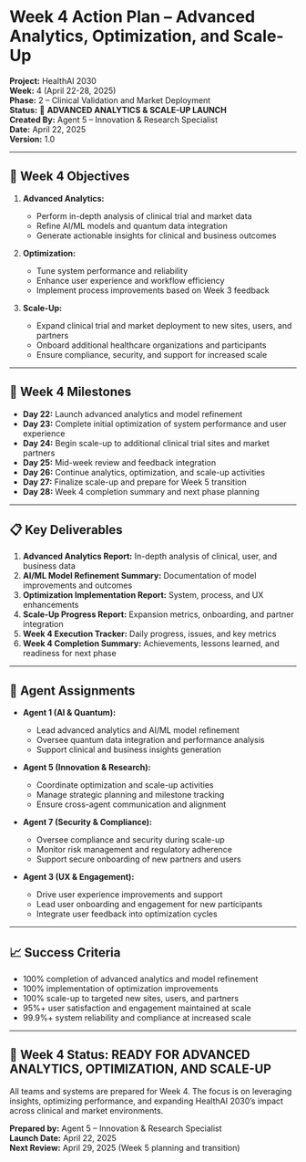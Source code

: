 # Week 4 Action Plan – Advanced Analytics, Optimization, and Scale-Up

**Project:** HealthAI 2030  
**Week:** 4 (April 22-28, 2025)  
**Phase:** 2 – Clinical Validation and Market Deployment  
**Status:** 🚀 **ADVANCED ANALYTICS & SCALE-UP LAUNCH**  
**Created By:** Agent 5 – Innovation & Research Specialist  
**Date:** April 22, 2025  
**Version:** 1.0  

---

## 🎯 Week 4 Objectives

1. **Advanced Analytics:**
   - Perform in-depth analysis of clinical trial and market data
   - Refine AI/ML models and quantum data integration
   - Generate actionable insights for clinical and business outcomes

2. **Optimization:**
   - Tune system performance and reliability
   - Enhance user experience and workflow efficiency
   - Implement process improvements based on Week 3 feedback

3. **Scale-Up:**
   - Expand clinical trial and market deployment to new sites, users, and partners
   - Onboard additional healthcare organizations and participants
   - Ensure compliance, security, and support for increased scale

---

## 📅 Week 4 Milestones

- **Day 22:** Launch advanced analytics and model refinement
- **Day 23:** Complete initial optimization of system performance and user experience
- **Day 24:** Begin scale-up to additional clinical trial sites and market partners
- **Day 25:** Mid-week review and feedback integration
- **Day 26:** Continue analytics, optimization, and scale-up activities
- **Day 27:** Finalize scale-up and prepare for Week 5 transition
- **Day 28:** Week 4 completion summary and next phase planning

---

## 📋 Key Deliverables

1. **Advanced Analytics Report:** In-depth analysis of clinical, user, and business data
2. **AI/ML Model Refinement Summary:** Documentation of model improvements and outcomes
3. **Optimization Implementation Report:** System, process, and UX enhancements
4. **Scale-Up Progress Report:** Expansion metrics, onboarding, and partner integration
5. **Week 4 Execution Tracker:** Daily progress, issues, and key metrics
6. **Week 4 Completion Summary:** Achievements, lessons learned, and readiness for next phase

---

## 🤝 Agent Assignments

- **Agent 1 (AI & Quantum):**
  - Lead advanced analytics and AI/ML model refinement
  - Oversee quantum data integration and performance analysis
  - Support clinical and business insights generation

- **Agent 5 (Innovation & Research):**
  - Coordinate optimization and scale-up activities
  - Manage strategic planning and milestone tracking
  - Ensure cross-agent communication and alignment

- **Agent 7 (Security & Compliance):**
  - Oversee compliance and security during scale-up
  - Monitor risk management and regulatory adherence
  - Support secure onboarding of new partners and users

- **Agent 3 (UX & Engagement):**
  - Drive user experience improvements and support
  - Lead user onboarding and engagement for new participants
  - Integrate user feedback into optimization cycles

---

## 📈 Success Criteria

- 100% completion of advanced analytics and model refinement
- 100% implementation of optimization improvements
- 100% scale-up to targeted new sites, users, and partners
- 95%+ user satisfaction and engagement maintained at scale
- 99.9%+ system reliability and compliance at increased scale

---

## 🚀 Week 4 Status: **READY FOR ADVANCED ANALYTICS, OPTIMIZATION, AND SCALE-UP**

All teams and systems are prepared for Week 4. The focus is on leveraging insights, optimizing performance, and expanding HealthAI 2030’s impact across clinical and market environments.

**Prepared by:** Agent 5 – Innovation & Research Specialist  
**Launch Date:** April 22, 2025  
**Next Review:** April 29, 2025 (Week 5 planning and transition) 